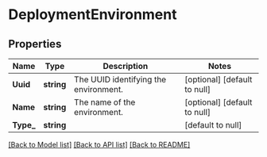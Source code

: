 # DeploymentEnvironment

## Properties
Name | Type | Description | Notes
------------ | ------------- | ------------- | -------------
**Uuid** | **string** | The UUID identifying the environment. | [optional] [default to null]
**Name** | **string** | The name of the environment. | [optional] [default to null]
**Type_** | **string** |  | [default to null]

[[Back to Model list]](../README.md#documentation-for-models) [[Back to API list]](../README.md#documentation-for-api-endpoints) [[Back to README]](../README.md)

